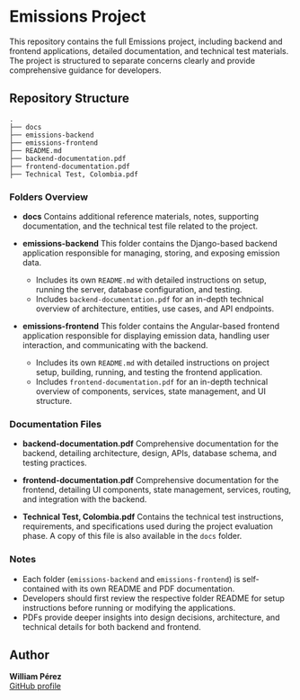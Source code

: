 # Emissions Project

This repository contains the full Emissions project, including backend and frontend applications, detailed documentation, and technical test materials. The project is structured to separate concerns clearly and provide comprehensive guidance for developers.

## Repository Structure

```
.
├── docs
├── emissions-backend
├── emissions-frontend
├── README.md
├── backend-documentation.pdf
├── frontend-documentation.pdf
├── Technical Test, Colombia.pdf
```

### Folders Overview

* **docs**
  Contains additional reference materials, notes, supporting documentation, and the technical test file related to the project.

* **emissions-backend**
  This folder contains the Django-based backend application responsible for managing, storing, and exposing emission data.

  * Includes its own `README.md` with detailed instructions on setup, running the server, database configuration, and testing.
  * Includes `backend-documentation.pdf` for an in-depth technical overview of architecture, entities, use cases, and API endpoints.

* **emissions-frontend**
  This folder contains the Angular-based frontend application responsible for displaying emission data, handling user interaction, and communicating with the backend.

  * Includes its own `README.md` with detailed instructions on project setup, building, running, and testing the frontend application.
  * Includes `frontend-documentation.pdf` for an in-depth technical overview of components, services, state management, and UI structure.

### Documentation Files

* **backend-documentation.pdf**
  Comprehensive documentation for the backend, detailing architecture, design, APIs, database schema, and testing practices.

* **frontend-documentation.pdf**
  Comprehensive documentation for the frontend, detailing UI components, state management, services, routing, and integration with the backend.

* **Technical Test, Colombia.pdf**
  Contains the technical test instructions, requirements, and specifications used during the project evaluation phase. A copy of this file is also available in the `docs` folder.

### Notes

* Each folder (`emissions-backend` and `emissions-frontend`) is self-contained with its own README and PDF documentation.
* Developers should first review the respective folder README for setup instructions before running or modifying the applications.
* PDFs provide deeper insights into design decisions, architecture, and technical details for both backend and frontend.

## Author

**William Pérez**  
[GitHub profile](https://github.com/WilliamPerezBeltran)
